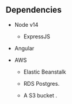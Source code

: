 ## Dependencies
- Node v14
  - ExpressJS 
- Angular 

- AWS 
  - Elastic Beanstalk

  - RDS Postgres.

  - A S3 bucket .

 
